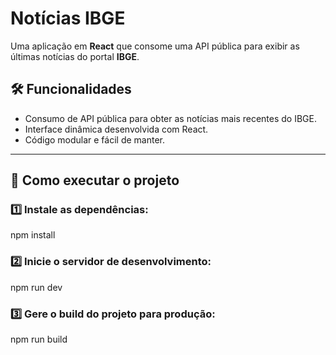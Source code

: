 # Notícias IBGE

Uma aplicação em **React** que consome uma API pública para exibir as últimas notícias do portal **IBGE**.

## 🛠️ Funcionalidades
- Consumo de API pública para obter as notícias mais recentes do IBGE.
- Interface dinâmica desenvolvida com React.
- Código modular e fácil de manter.

---

## 🚀 Como executar o projeto

### 1️⃣ Instale as dependências:

npm install

### 2️⃣ Inicie o servidor de desenvolvimento:

npm run dev

### 3️⃣ Gere o build do projeto para produção:

npm run build